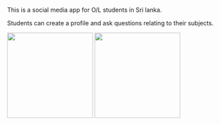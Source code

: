 This is a social media app for O/L students in Sri lanka.

Students can create a profile and ask questions relating to their subjects.
<p><img src="https://user-images.githubusercontent.com/76420546/158170395-68ad188e-ab53-4f6e-a9f9-33f9a796ffb7.png" width=200px>
<img src="https://user-images.githubusercontent.com/76420546/158170416-fc29bd08-ec9e-4df0-ae0d-20a9b83ee4ba.png" width=200px ></p>
